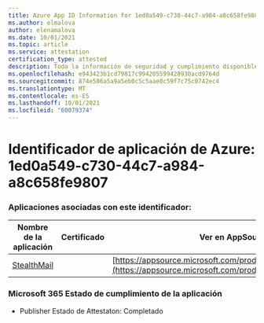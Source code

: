 ```yaml
---
title: Azure App ID Information for 1ed0a549-c730-44c7-a984-a8c658fe9807
ms.author: elmalova
author: elenamalova
ms.date: 10/01/2021
ms.topic: article
ms.service: attestation
certification_type: attested
description: Toda la información de seguridad y cumplimiento disponible para 1ed0a549-c730-44c7-a984-a8c658fe9807.
ms.openlocfilehash: e943423b1cd79817c994205599428930acd9764d
ms.sourcegitcommit: 874e586a5a9a5eb0c5c5aae0c59f7c75c0742ec4
ms.translationtype: MT
ms.contentlocale: es-ES
ms.lasthandoff: 10/01/2021
ms.locfileid: "60079374"
---
```

# <a name="azure-app-id-1ed0a549-c730-44c7-a984-a8c658fe9807"></a>Identificador de aplicación de Azure: 1ed0a549-c730-44c7-a984-a8c658fe9807


### <a name="apps-associated-with-this-id"></a>Aplicaciones asociadas con este identificador:
| **Nombre de la aplicación** | **Certificado** | **Ver en AppSource** |
|--------------|---------------|-----------------------|
| [StealthMail](https://docs.microsoft.com/microsoft-365-app-certification/forward/WA200001748) |  | [https://appsource.microsoft.com/product/office/WA200001748](https://appsource.microsoft.com/product/office/WA200001748) |

### <a name="microsoft-365-app-compliance-status"></a>Microsoft 365 Estado de cumplimiento de la aplicación
- Publisher Estado de Attestaton: Completado
